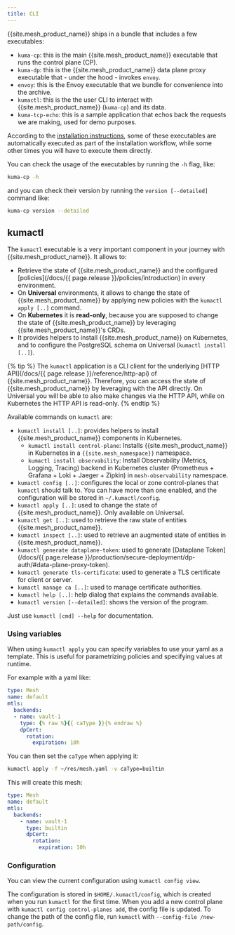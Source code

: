 ```yaml
---
title: CLI
---
```


{{site.mesh_product_name}} ships in a bundle that includes a few executables:

* `kuma-cp`: this is the main {{site.mesh_product_name}} executable that runs the control plane (CP).
* `kuma-dp`: this is the {{site.mesh_product_name}} data plane proxy executable that - under the hood - invokes `envoy`.
* `envoy`: this is the Envoy executable that we bundle for convenience into the archive.
* `kumactl`: this is the the user CLI to interact with {{site.mesh_product_name}} (`kuma-cp`) and its data.
* `kuma-tcp-echo`: this is a sample application that echos back the requests we are making, used for demo purposes.

According to the [installation instructions](/install/), some of these executables are automatically executed as part of the installation workflow, while some other times you will have to execute them directly.

You can check the usage of the executables by running the `-h` flag, like:

```sh
kuma-cp -h
```

and you can check their version by running the `version [--detailed]` command like:

```sh
kuma-cp version --detailed
```

## kumactl

The `kumactl` executable is a very important component in your journey with {{site.mesh_product_name}}. It allows to:

* Retrieve the state of {{site.mesh_product_name}} and the configured [policies](/docs/{{ page.release }}/policies/introduction) in every environment.
* On **Universal** environments, it allows to change the state of {{site.mesh_product_name}} by applying new policies with the `kumactl apply [..]` command.
* On **Kubernetes** it is **read-only**, because you are supposed to change the state of {{site.mesh_product_name}} by leveraging {{site.mesh_product_name}}'s CRDs.
* It provides helpers to install {{site.mesh_product_name}} on Kubernetes, and to configure the PostgreSQL schema on Universal (`kumactl install [..]`).

{% tip %}
The `kumactl` application is a CLI client for the underlying [HTTP API](/docs/{{ page.release }}/reference/http-api) of {{site.mesh_product_name}}. Therefore, you can access the state of {{site.mesh_product_name}} by leveraging with the API directly. On Universal you will be able to also make changes via the HTTP API, while on Kubernetes the HTTP API is read-only.
{% endtip %}

Available commands on `kumactl` are:

* `kumactl install [..]`: provides helpers to install {{site.mesh_product_name}} components in Kubernetes.
  * `kumactl install control-plane`: Installs {{site.mesh_product_name}} in Kubernetes in a `{{site.mesh_namespace}}` namespace.
  * `kumactl install observability`: Install Observability (Metrics, Logging, Tracing) backend in Kubernetes cluster (Prometheus + Grafana + Loki + Jaeger + Zipkin) in `mesh-observability` namespace.
* `kumactl config [..]`: configures the local or zone control-planes that `kumactl` should talk to. You can have more than one enabled, and the configuration will be stored in `~/.kumactl/config`.
* `kumactl apply [..]`: used to change the state of {{site.mesh_product_name}}. Only available on Universal.
* `kumactl get [..]`: used to retrieve the raw state of entities {{site.mesh_product_name}}.
* `kumactl inspect [..]`: used to retrieve an augmented state of entities in {{site.mesh_product_name}}.
* `kumactl generate dataplane-token`: used to generate [Dataplane Token](/docs/{{ page.release }}/production/secure-deployment/dp-auth/#data-plane-proxy-token).
* `kumactl generate tls-certificate`: used to generate a TLS certificate for client or server.
* `kumactl manage ca [..]`: used to manage certificate authorities.
* `kumactl help [..]`: help dialog that explains the commands available.
* `kumactl version [--detailed]`: shows the version of the program.

Just use `kumactl [cmd] --help` for documentation.

### Using variables

When using `kumactl apply` you can specify variables to use your yaml as a template.
This is useful for parametrizing policies and specifying values at runtime.

For example with a yaml like:

```yaml
type: Mesh
name: default
mtls:
  backends:
  - name: vault-1
    type: {% raw %}{{ caType }}{% endraw %}
    dpCert:
      rotation:
        expiration: 10h
```

You can then set the `caType` when applying it:

```sh
kumactl apply -f ~/res/mesh.yaml -v caType=builtin
```

This will create this mesh:

```yaml
type: Mesh
name: default
mtls:
  backends:
    - name: vault-1
      type: builtin
      dpCert:
        rotation:
          expiration: 10h
```

### Configuration

You can view the current configuration using `kumactl config view`.

The configuration is stored in `$HOME/.kumactl/config`, which is created when you run `kumactl` for the first time.
When you add a new control plane with `kumactl config control-planes add`, the config file is updated.
To change the path of the config file, run `kumactl` with `--config-file /new-path/config`.
